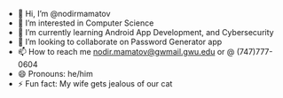 - 👋 Hi, I’m @nodirmamatov
- 👀 I’m interested in Computer Science
- 🌱 I’m currently learning Android App Development, and Cybersecurity
- 💞️ I’m looking to collaborate on Password Generator app
- 📫 How to reach me nodir.mamatov@gwmail.gwu.edu or @ (747)777-0604
- 😄 Pronouns: he/him
- ⚡ Fun fact: My wife gets jealous of our cat

<!---
nodirmamatov/nodirmamatov is a ✨ special ✨ repository because its `README.md` (this file) appears on your GitHub profile.
You can click the Preview link to take a look at your changes.
--->
